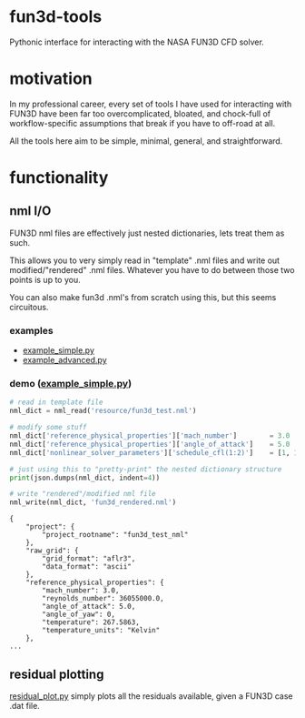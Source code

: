 # fun3d-tools
Pythonic interface for interacting with the NASA FUN3D CFD solver.

# motivation
In my professional career, every set of tools I have used for interacting with FUN3D have been far too overcomplicated, bloated, and chock-full of workflow-specific assumptions that break if you have to off-road at all.

All the tools here aim to be simple, minimal, general, and straightforward. 

# functionality

## nml I/O
FUN3D nml files are effectively just nested dictionaries, lets treat them as such.

This allows you to very simply read in "template" .nml files and write out modified/"rendered" .nml files. Whatever you have to do between those two points is up to you.

You can also make fun3d .nml's from scratch using this, but this seems circuitous. 

### examples
- [example_simple.py](https://github.com/elliottmckee/fun3d-tools/blob/main/example_simple.py)
- [example_advanced.py](https://github.com/elliottmckee/fun3d-tools/blob/main/example_advanced.py)

### demo ([example_simple.py](https://github.com/elliottmckee/fun3d-tools/blob/main/example_simple.py))
```python
# read in template file
nml_dict = nml_read('resource/fun3d_test.nml')

# modify some stuff
nml_dict['reference_physical_properties']['mach_number']        = 3.0
nml_dict['reference_physical_properties']['angle_of_attack']    = 5.0
nml_dict['nonlinear_solver_parameters']['schedule_cfl(1:2)']    = [1, 10000]

# just using this to "pretty-print" the nested dictionary structure
print(json.dumps(nml_dict, indent=4))

# write "rendered"/modified nml file
nml_write(nml_dict, 'fun3d_rendered.nml')
```

```
{
    "project": {
        "project_rootname": "fun3d_test_nml"
    },
    "raw_grid": {
        "grid_format": "aflr3",
        "data_format": "ascii"
    },
    "reference_physical_properties": {
        "mach_number": 3.0,
        "reynolds_number": 36055000.0,
        "angle_of_attack": 5.0,
        "angle_of_yaw": 0,
        "temperature": 267.5863,
        "temperature_units": "Kelvin"
    },
...
```





## residual plotting
[residual_plot.py]([https://github.com/elliottmckee/fun3d-tools/blob/main/example_simple.py](https://github.com/elliottmckee/fun3d-tools/blob/main/residual_plot.py)) simply plots all the residuals available, given a FUN3D case .dat file.

